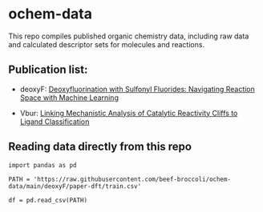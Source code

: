# ochem-data
This repo compiles published organic chemistry data, including raw data and calculated descriptor sets for molecules and reactions. 

## Publication list: 

- deoxyF: [Deoxyfluorination with Sulfonyl Fluorides: Navigating Reaction Space with Machine Learning](https://pubs.acs.org/doi/10.1021/jacs.8b01523)

- Vbur: [Linking Mechanistic Analysis of Catalytic Reactivity Cliffs to Ligand Classification](https://chemrxiv.org/engage/chemrxiv/article-details/60c758aabdbb89d828a3ade9)

## Reading data directly from this repo

  `import pandas as pd`
  
  `PATH = 'https://raw.githubusercontent.com/beef-broccoli/ochem-data/main/deoxyF/paper-dft/train.csv'`
  
  `df = pd.read_csv(PATH)`
  

